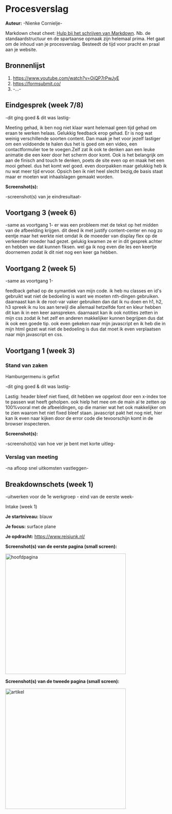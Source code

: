 # Procesverslag
**Auteur:** -Nienke Cornielje-

Markdown cheat cheet: [Hulp bij het schrijven van Markdown](https://github.com/adam-p/markdown-here/wiki/Markdown-Cheatsheet). Nb. de standaardstructuur en de spartaanse opmaak zijn helemaal prima. Het gaat om de inhoud van je procesverslag. Besteedt de tijd voor pracht en praal aan je website.



## Bronnenlijst
1. https://www.youtube.com/watch?v=OjQP7rPwJyE
2. https://formsubmit.co/
3. -...-



## Eindgesprek (week 7/8)

-dit ging goed & dit was lastig-


Meeting gehad, ik ben nog niet klaar want helemaal geen tijd gehad om eraan te werken helaas. Gelukkig feedback erop gehad. Er is nog wat weinig verschillende
soorten content. Dan maak je het voor jezelf lastiger om een voldoende te halen dus het is goed om een video, een contactformulier toe te voegen.Zelf zat ik ook te denken aan een leuke animatie die een keer door het scherm door komt. Ook is het belangrijk om aan de finisch and touch te denken, poets de site even op en maak het een mooi geheel. dus het komt wel goed. even doorpakken maar gelukkig heb ik nu wat meer tijd ervoor.
Opsich ben ik niet heel slecht bezig,de basis staat maar er moeten wat inhaalslagen gemaakt worden.

**Screenshot(s):**

-screenshot(s) van je eindresultaat-



## Voortgang 3 (week 6)

-same as voortgang 1-
er was een probleem met de tekst op het midden van de afbeelding krijgen. dit deed ik met justify content-center en nog zo eentje maar het werkte niet omdat ik de moeeder van display flex op de verkeerder moeder had gezet. gelukig kwamen ze er in dit gesprek achter en hebben we dat kunnen fiksen. wel ga ik nog even die les een keertje doornemen zodat ik dit niet nog een keer ga hebben.


## Voortgang 2 (week 5)

-same as voortgang 1-

feedback gehad op de symantiek van mijn code. ik heb nu classes en id's gebruikt wat niet de bedoeling is want we moeten nth-dingen gebruiken. daarnaast kan ik de root-var vaker gebruiken dan dat ik nu doen en h1, h2, h3 spreek ik nu los aan terwijl die allemaal hetzelfde font en kleur hebben dit kan ik in een keer aanspreken. daarnaast kan ik ook notities zetten in mijn css zodat ik het zelf en anderen makkelijker kunnen begrijpen dus dat ik ook een goede tip. ook even gekeken naar mijn javascript en ik heb die in mijn html gezet wat niet de bedoeling is dus dat moet ik even verplaatsen naar mijn javascript en css.

## Voortgang 1 (week 3)

### Stand van zaken

Hamburgermenu is gefixt

-dit ging goed & dit was lastig-

Lastig: header bleef niet fixed, dit hebben we opgelost door een x-index toe te passen wat heeft geholpen. ook hielp het mee om de main al te zetten op 100%vooral met de afbeeldingen, op die manier wat het ook makkelijker om te zien waarom het niet fixed bleef staan.
javascript pakt het nog niet, hier kan ik even naar kijken door de error code die tevoorschijn komt in de browser inspecteren.


**Screenshot(s):**

-screenshot(s) van hoe ver je bent met korte uitleg-



### Verslag van meeting

-na afloop snel uitkomsten vastleggen-                                        



## Breakdownschets (week 1)

-uitwerken voor de 1e werkgroep - eind van de eerste week-



Intake (week 1)

**Je startniveau:** blauw

**Je focus:** surface plane

**Je opdracht:** https://www.reisjunk.nl/

**Screenshot(s) van de eerste pagina (small screen):**

<img src="images/hoofdpagina.png" width="375px" alt="hoofdpagina">

**Screenshot(s) van de tweede pagina (small screen):**

<img src="images/artikel.png" width="375px" alt="artikel">
